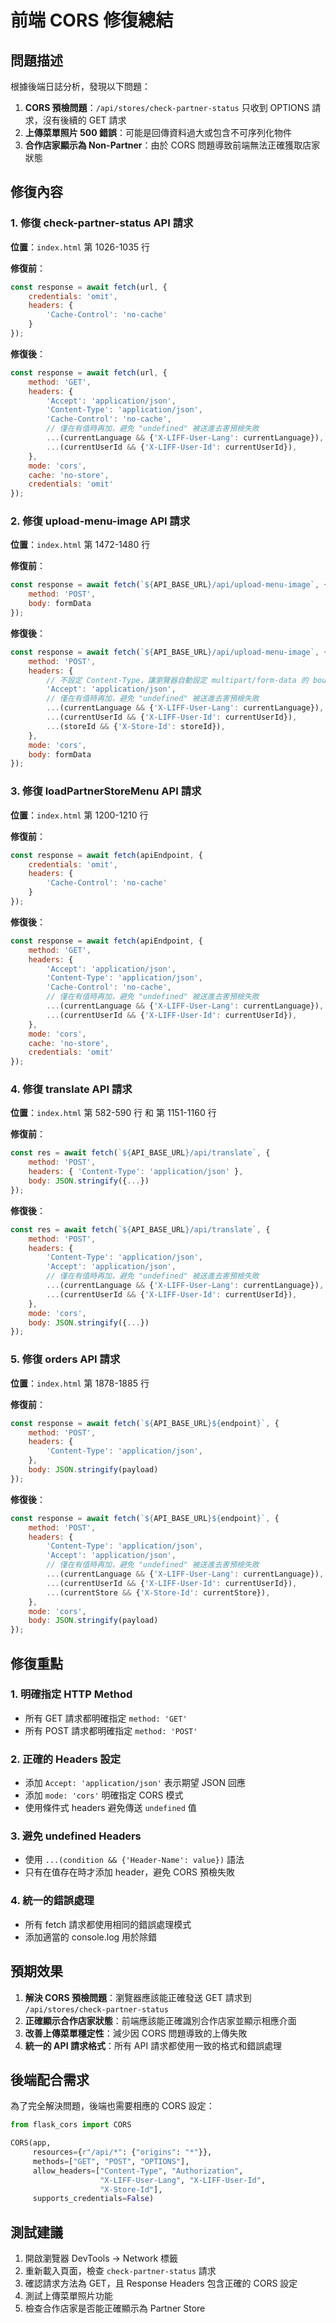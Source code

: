 # 前端 CORS 修復總結

## 問題描述

根據後端日誌分析，發現以下問題：

1. **CORS 預檢問題**：`/api/stores/check-partner-status` 只收到 OPTIONS 請求，沒有後續的 GET 請求
2. **上傳菜單照片 500 錯誤**：可能是回傳資料過大或包含不可序列化物件
3. **合作店家顯示為 Non-Partner**：由於 CORS 問題導致前端無法正確獲取店家狀態

## 修復內容

### 1. 修復 check-partner-status API 請求

**位置**：`index.html` 第 1026-1035 行

**修復前**：
```javascript
const response = await fetch(url, { 
    credentials: 'omit',
    headers: {
        'Cache-Control': 'no-cache'
    }
});
```

**修復後**：
```javascript
const response = await fetch(url, {
    method: 'GET',
    headers: {
        'Accept': 'application/json',
        'Content-Type': 'application/json',
        'Cache-Control': 'no-cache',
        // 僅在有值時再加，避免 "undefined" 被送進去害預檢失敗
        ...(currentLanguage && {'X-LIFF-User-Lang': currentLanguage}),
        ...(currentUserId && {'X-LIFF-User-Id': currentUserId}),
    },
    mode: 'cors',
    cache: 'no-store',
    credentials: 'omit'
});
```

### 2. 修復 upload-menu-image API 請求

**位置**：`index.html` 第 1472-1480 行

**修復前**：
```javascript
const response = await fetch(`${API_BASE_URL}/api/upload-menu-image`, {
    method: 'POST',
    body: formData
});
```

**修復後**：
```javascript
const response = await fetch(`${API_BASE_URL}/api/upload-menu-image`, {
    method: 'POST',
    headers: {
        // 不設定 Content-Type，讓瀏覽器自動設定 multipart/form-data 的 boundary
        'Accept': 'application/json',
        // 僅在有值時再加，避免 "undefined" 被送進去害預檢失敗
        ...(currentLanguage && {'X-LIFF-User-Lang': currentLanguage}),
        ...(currentUserId && {'X-LIFF-User-Id': currentUserId}),
        ...(storeId && {'X-Store-Id': storeId}),
    },
    mode: 'cors',
    body: formData
});
```

### 3. 修復 loadPartnerStoreMenu API 請求

**位置**：`index.html` 第 1200-1210 行

**修復前**：
```javascript
const response = await fetch(apiEndpoint, {
    credentials: 'omit',
    headers: {
        'Cache-Control': 'no-cache'
    }
});
```

**修復後**：
```javascript
const response = await fetch(apiEndpoint, {
    method: 'GET',
    headers: {
        'Accept': 'application/json',
        'Content-Type': 'application/json',
        'Cache-Control': 'no-cache',
        // 僅在有值時再加，避免 "undefined" 被送進去害預檢失敗
        ...(currentLanguage && {'X-LIFF-User-Lang': currentLanguage}),
        ...(currentUserId && {'X-LIFF-User-Id': currentUserId}),
    },
    mode: 'cors',
    cache: 'no-store',
    credentials: 'omit'
});
```

### 4. 修復 translate API 請求

**位置**：`index.html` 第 582-590 行 和 第 1151-1160 行

**修復前**：
```javascript
const res = await fetch(`${API_BASE_URL}/api/translate`, {
    method: 'POST',
    headers: { 'Content-Type': 'application/json' },
    body: JSON.stringify({...})
});
```

**修復後**：
```javascript
const res = await fetch(`${API_BASE_URL}/api/translate`, {
    method: 'POST',
    headers: { 
        'Content-Type': 'application/json',
        'Accept': 'application/json',
        // 僅在有值時再加，避免 "undefined" 被送進去害預檢失敗
        ...(currentLanguage && {'X-LIFF-User-Lang': currentLanguage}),
        ...(currentUserId && {'X-LIFF-User-Id': currentUserId}),
    },
    mode: 'cors',
    body: JSON.stringify({...})
});
```

### 5. 修復 orders API 請求

**位置**：`index.html` 第 1878-1885 行

**修復前**：
```javascript
const response = await fetch(`${API_BASE_URL}${endpoint}`, {
    method: 'POST',
    headers: {
        'Content-Type': 'application/json',
    },
    body: JSON.stringify(payload)
});
```

**修復後**：
```javascript
const response = await fetch(`${API_BASE_URL}${endpoint}`, {
    method: 'POST',
    headers: {
        'Content-Type': 'application/json',
        'Accept': 'application/json',
        // 僅在有值時再加，避免 "undefined" 被送進去害預檢失敗
        ...(currentLanguage && {'X-LIFF-User-Lang': currentLanguage}),
        ...(currentUserId && {'X-LIFF-User-Id': currentUserId}),
        ...(currentStore && {'X-Store-Id': currentStore}),
    },
    mode: 'cors',
    body: JSON.stringify(payload)
});
```

## 修復重點

### 1. 明確指定 HTTP Method
- 所有 GET 請求都明確指定 `method: 'GET'`
- 所有 POST 請求都明確指定 `method: 'POST'`

### 2. 正確的 Headers 設定
- 添加 `Accept: 'application/json'` 表示期望 JSON 回應
- 添加 `mode: 'cors'` 明確指定 CORS 模式
- 使用條件式 headers 避免傳送 `undefined` 值

### 3. 避免 undefined Headers
- 使用 `...(condition && {'Header-Name': value})` 語法
- 只有在值存在時才添加 header，避免 CORS 預檢失敗

### 4. 統一的錯誤處理
- 所有 fetch 請求都使用相同的錯誤處理模式
- 添加適當的 console.log 用於除錯

## 預期效果

1. **解決 CORS 預檢問題**：瀏覽器應該能正確發送 GET 請求到 `/api/stores/check-partner-status`
2. **正確顯示合作店家狀態**：前端應該能正確識別合作店家並顯示相應介面
3. **改善上傳菜單穩定性**：減少因 CORS 問題導致的上傳失敗
4. **統一的 API 請求格式**：所有 API 請求都使用一致的格式和錯誤處理

## 後端配合需求

為了完全解決問題，後端也需要相應的 CORS 設定：

```python
from flask_cors import CORS

CORS(app,
     resources={r"/api/*": {"origins": "*"}},
     methods=["GET", "POST", "OPTIONS"],
     allow_headers=["Content-Type", "Authorization",
                    "X-LIFF-User-Lang", "X-LIFF-User-Id",
                    "X-Store-Id"],
     supports_credentials=False)
```

## 測試建議

1. 開啟瀏覽器 DevTools → Network 標籤
2. 重新載入頁面，檢查 `check-partner-status` 請求
3. 確認請求方法為 GET，且 Response Headers 包含正確的 CORS 設定
4. 測試上傳菜單照片功能
5. 檢查合作店家是否能正確顯示為 Partner Store
